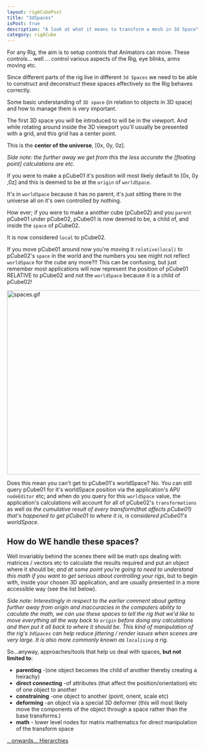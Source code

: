 ```yaml
---
layout: rigACubePost
title: "3dSpaces"
isPost: true
description: "A look at what it means to transform a mesh in 3d Space"
category: rigACube
---
```

For any Rig, the aim is to setup controls that Animators can move. These
controls... well ... control various aspects of the Rig, eye blinks, arms moving etc.

Since different parts of the rig live in different `3d Spaces` we need to be able to 
construct and deconstruct these spaces effectively so the Rig behaves correctly.

Some basic understanding of `3D space` (in relation to objects in 3D space)
and how to manage them is very important.

The first 3D space you will be introduced to will be in the viewport. And 
while rotating around inside the 3D viewport you'll usually be presented 
with a grid, and this grid has a center point. 

This is the **center of the universe**, [0x, 0y, 0z]. 

*Side note: the further away we get from this the less accurate the [floating point]
calculations are etc.*

If you were to make a pCube01 it's position will most likely default to 
[0x, 0y ,0z] and this is deemed to be at the `origin` of `worldSpace`.

It's in `worldSpace` because it has no parent, it's just sitting there
in the universe all on it's own controlled by nothing.

How ever; if you were to make a another cube (pCube02) and you `parent`
pCube01 under pCube02, pCube01 is now deemed to be, a child of, and inside 
the `space` of pCube02.

It is now considered `local` to pCube02.

If you move pCube01 around now you're moving it `relative(local)` to pCube02's
`space` in the world and the numbers you see might not reflect `worldSpace`
for the cube any more?!! This can be confusing, but just remember most applications
will now represent the position of pCube01 RELATIVE to pCube02 and not the `worldSpace`
because it is a child of pCube02!
 
<img src="http://www.anim83d.com/images/examples/spaces.gif" width="640" height="480" alt="spaces.gif">

Does this mean you can't get to pCube01's worldSpace? No. You can still 
query pCube01 for it's worldSpace position via the application's API/
`nodeEditor` etc; and when do you query for this `worldSpace` value, the 
application's calculations will account for all of pCube02's `transformations` 
as well *as the cumulative result of  every transform(that affects pCube01) 
that's happened to get pCube01 to where it is, is considered pCube01's worldSpace.*

How do WE handle these spaces?
------------------------------

Well invariably behind the scenes there will be math ops dealing with matrices
/ vectors etc to calculate the results required and put an object where 
it should be; *and at some point you're going to need to understand this 
math if you want to get serious about controlling your rigs*, but to begin 
with, inside your chosen 3D application, and are usually presented in a more 
accessible way (see the list below).

*Side note: Interestingly in respect to the earlier comment about getting further away
from origin and inaccuracies in the computers ability to caculate the math, 
we can use these spaces to tell the rig that we'd like to move everything
all the way back to `origin` before doing any calculations and then put it
all back to where it should be. This kind of manipulation of the rig's `3dSpaces`
can help reduce jittering / render issues when scenes are very large.*
*It is also more commonly known as `localising` a rig.*

So...anyway, approaches/tools that help us deal with spaces, **but not limited to**:

- **parenting** -(one object becomes the child of another thereby creating a heirachy)
- **direct connecting** -of attributes (that affect the position/orientation) 
 etc of one object to another
- **constraining** -one object to another (point, orient, scale etc)
- **deforming** -an object via a special 3D deformer (this will most likely
 move the components of the object through a space rather than the base transforms.)
- **math** - lower level nodes for matrix mathematics for direct manipulation of the transform space

[.. onwards... Hierarchies](2019-09-11-3dhierarchy.md)
